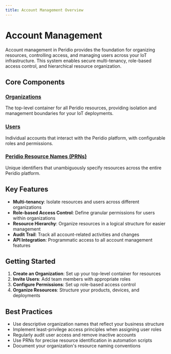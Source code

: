 ```yaml
---
title: Account Management Overview
---
```


# Account Management

Account management in Peridio provides the foundation for organizing resources, controlling access, and managing users across your IoT infrastructure. This system enables secure multi-tenancy, role-based access control, and hierarchical resource organization.

## Core Components

### [Organizations](organizations)
The top-level container for all Peridio resources, providing isolation and management boundaries for your IoT deployments.

### [Users](users)
Individual accounts that interact with the Peridio platform, with configurable roles and permissions.

### [Peridio Resource Names (PRNs)](/dev-center/peridio-core/peridio-resource-names)
Unique identifiers that unambiguously specify resources across the entire Peridio platform.

## Key Features

- **Multi-tenancy**: Isolate resources and users across different organizations
- **Role-based Access Control**: Define granular permissions for users within organizations
- **Resource Hierarchy**: Organize resources in a logical structure for easier management
- **Audit Trail**: Track all account-related activities and changes
- **API Integration**: Programmatic access to all account management features

## Getting Started

1. **Create an Organization**: Set up your top-level container for resources
2. **Invite Users**: Add team members with appropriate roles
3. **Configure Permissions**: Set up role-based access control
4. **Organize Resources**: Structure your products, devices, and deployments

## Best Practices

- Use descriptive organization names that reflect your business structure
- Implement least-privilege access principles when assigning user roles
- Regularly audit user access and remove inactive accounts
- Use PRNs for precise resource identification in automation scripts
- Document your organization's resource naming conventions